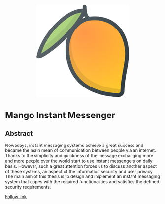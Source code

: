 <p align="center">
  <img src="https://github.com/MangoInstantMessenger/MangoInstantMessenger.github.io/blob/MANGO-414/src/img/logo.png" width="300" height="300"  alt="Mango Messenger Logo"/>
</p>

# Mango Instant Messenger

## Abstract
Nowadays, instant messaging systems achieve a great success and became the main mean of communication between people via an internet. Thanks to the simplicity and quickness of the message exchanging more and more people over the world start to use instant messengers on daily basis. However, such a great attention forces us to discuss another aspect of these systems, an aspect of the information security and user privacy. The main aim of this thesis is to design and implement an instant messaging system that copes with the required functionalities and satisfies the defined security requirements.

[Follow link](mangoinstantmessenger.github.io)
